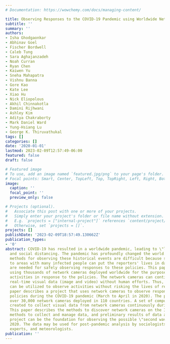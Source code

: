 ```yaml
---
# Documentation: https://wowchemy.com/docs/managing-content/

title: Observing Responses to the COVID-19 Pandemic using Worldwide Network Cameras
subtitle: ''
summary: ''
authors:
- Isha Ghodgaonkar
- Abhinav Goel
- Fischer Bordwell
- Caleb Tung
- Sara Aghajanzadeh
- Noah Curran
- Ryan Chen
- Kaiwen Yu
- Sneha Mahapatra
- Vishnu Banna
- Gore Kao
- Kate Lee
- Xiao Hu
- Nick Eliopolous
- Akhil Chinnakotla
- Damini Rijhwani
- Ashley Kim
- Aditya Chakraborty
- Mark Daniel Ward
- Yung-Hsiang Lu
- George K. Thiruvathukal
tags: []
categories: []
date: '2020-01-01'
lastmod: 2023-02-09T12:57:49-06:00
featured: false
draft: false

# Featured image
# To use, add an image named `featured.jpg/png` to your page's folder.
# Focal points: Smart, Center, TopLeft, Top, TopRight, Left, Right, BottomLeft, Bottom, BottomRight.
image:
  caption: ''
  focal_point: ''
  preview_only: false

# Projects (optional).
#   Associate this post with one or more of your projects.
#   Simply enter your project's folder or file name without extension.
#   E.g. `projects = ["internal-project"]` references `content/project/deep-learning/index.md`.
#   Otherwise, set `projects = []`.
projects: []
publishDate: '2023-02-09T18:57:49.130662Z'
publication_types:
- '0'
abstract: COVID-19 has resulted in a worldwide pandemic, leading to \"lockdown\" policies
  and social distancing. The pandemic has profoundly changed the world. Traditional
  methods for observing these historical events are difficult because sending reporters
  to areas with many infected people can put the reporters' lives in danger. New technologies
  are needed for safely observing responses to these policies. This paper reports
  using thousands of network cameras deployed worldwide for the purpose of witnessing
  activities in response to the policies. The network cameras can continuously provide
  real-time visual data (image and video) without human efforts. Thus, network cameras
  can be utilized to observe activities without risking the lives of reporters. This
  paper describes a project that uses network cameras to observe responses to governments'
  policies during the COVID-19 pandemic (March to April in 2020). The project discovers
  over 30,000 network cameras deployed in 110 countries. A set of computer tools are
  created to collect visual data from network cameras continuously during the pandemic.
  This paper describes the methods to discover network cameras on the Internet, the
  methods to collect and manage data, and preliminary results of data analysis. This
  project can be the foundation for observing the possible \"second wave\" in fall
  2020. The data may be used for post-pandemic analysis by sociologists, public health
  experts, and meteorologists.
publication: ''
---
```


